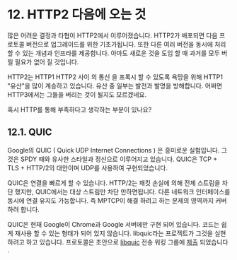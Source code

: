 
# 12. HTTP2 다음에 오는 것


많은 어려운 결정과 타협이 HTTP2에서 이루어졌습니다. HTTP2가 배포되면 다음 프로토콜 버전으로 업그레이드를 위한 기초가됩니다.
또한 다른 여러 버전을 동시에 처리 할 수 있는 개념과 인프라를 제공합니다. 아마도 새로운 것을 도입 할 때 과거를 모두 버릴 필요가 없어 질 것입니다.


HTTP2는 HTTP1 HTTP2 사이 의 통신 을 프록시 할 수 있도록 욕망을 위해 HTTP1 "유산"을 많이 계승하고 있습니다.
유산 중 일부는 발전과 발명을 방해합니다. 어쩌면 HTTP3에서는 그들을 버리는 것이 될지도 모르겠네요.

혹시 HTTP를 통해 부족하다고 생각하는  부분이 있나요?

## 12.1. QUIC

Google의 QUIC ( Quick UDP Internet Connections ) 은 흥미로운 실험입니다. 그것은 SPDY 때와 유사한 스타일과 정신으로 이루어지고 있습니다.
QUIC은 TCP + TLS + HTTP/2의 대안이며 UDP를 사용하여 구현되었습니다.

QUIC은 연결을 빠르게 할 수 있습니다.  HTTP/2는 패킷 손실에 의해 전체 스트림을 차단 했지만, QUIC에서는 대상 스트림만 차단 만하면됩니다.
다른 네트워크 인터페이스를 동시에 연결 유지도 가능합니다. 즉 MPTCP이 해결 하려고 하는 문제의 영역까지 커버하려 합니다.

QUIC은 현재 Google이 Chrome과 Google 서버에만 구현 되어 있습니다. 코드는 쉽게 재사용 할 수 있는 형태가 되어 있지 않습니다.
libquic라는 프로젝트가 그것을 실현 하려고 하고 있습니다. 프로토콜은 초안으로 [libquic](https://github.com/devsisters/libquic) 전송 워킹 그룹에 [제출](http://tools.ietf.org/html/draft-tsvwg-quic-protocol-01) 되었습니다 .
